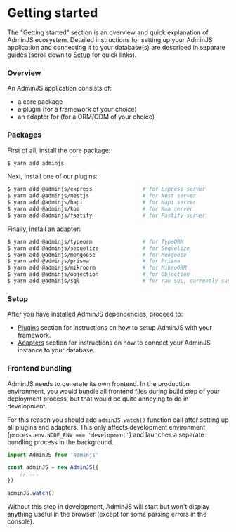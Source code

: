 # Getting started

The "Getting started" section is an overview and quick explanation of AdminJS ecosystem. Detailed instructions for setting up your AdminJS application and connecting it to your database(s) are described in separate guides (scroll down to [Setup](getting-started.md#undefined) for quick links).

### Overview

An AdminJS application consists of:

* a core package
* a plugin (for a framework of your choice)
* an adapter for (for a ORM/ODM of your choice)

### Packages

First of all, install the core package:

```bash
$ yarn add adminjs
```

Next, install one of our plugins:

```bash
$ yarn add @adminjs/express                # for Express server
$ yarn add @adminjs/nestjs                 # for Nest server
$ yarn add @adminjs/hapi                   # for Hapi server
$ yarn add @adminjs/koa                    # for Koa server
$ yarn add @adminjs/fastify                # for Fastify server
```

Finally, install an adapter:

```bash
$ yarn add @adminjs/typeorm                # for TypeORM
$ yarn add @adminjs/sequelize              # for Sequelize
$ yarn add @adminjs/mongoose               # for Mongoose
$ yarn add @adminjs/prisma                 # for Prisma
$ yarn add @adminjs/mikroorm               # for MikroORM
$ yarn add @adminjs/objection              # for Objection
$ yarn add @adminjs/sql                    # for raw SQL, currently supports only Postgres
```

### Setup

After you have installed AdminJS dependencies, proceed to:

* [Plugins](plugins/) section for instructions on how to setup AdminJS with your framework.
* [Adapters](adapters/) section for instructions on how to connect your AdminJS instance to your database.

### Frontend bundling

AdminJS needs to generate its own frontend. In the production environment, you would bundle all frontend files during build step of your deployment process, but that would be quite annoying to do in development.

For this reason you should add `adminJS.watch()` function call after setting up all plugins and adapters. This only affects development environment (`process.env.NODE_ENV === 'development'`) and launches a separate bundling process in the background.

```typescript
import AdminJS from 'adminjs'

const adminJS = new AdminJS({
    // ...
})

adminJS.watch()
```

Without this step in development, AdminJS will start but won't display anything useful in the browser (except for some parsing errors in the console).
